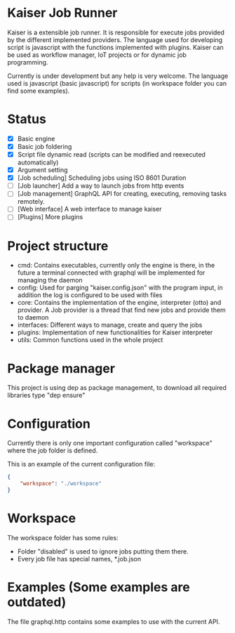 # Kaiser Job Runner

Kaiser is a extensible job runner. It is responsible for execute jobs provided by the different implemented providers. The language used for developing script is javascript with the functions implemented with plugins. Kaiser can be used as workflow manager, IoT projects or for dynamic job programming.

Currently is under development but any help is very welcome. The language used is javascript (basic javascript) for scripts (in workspace folder you can find some examples).


# Status

- [x] Basic engine
- [x] Basic job foldering 
- [x] Script file dynamic read (scripts can be modified and reexecuted automatically)
- [x] Argument setting
- [x] [Job scheduling] Scheduling jobs using ISO 8601 Duration
- [ ] [Job launcher] Add a way to launch jobs from http events
- [ ] [Job management] GraphQL API for creating, executing, removing tasks remotely.
- [ ] [Web interface] A web interface to manage kaiser 
- [ ] [Plugins] More plugins

# Project structure

- cmd: Contains executables, currently only the engine is there, in the future a terminal connected with graphql will be implemented for managing the daemon
- config: Used for parging "kaiser.config.json" with the program input, in addition the log is configured to be used with files
- core: Contains the implementation of the engine, interpreter (otto) and provider. A Job provider is a thread that find new jobs and provide them to daemon
- interfaces: Different ways to manage, create and query the jobs
- plugins: Implementation of new functionalities for Kaiser interpreter
- utils: Common functions used in the whole project

# Package manager

This project is using dep as package management, to download all required libraries type "dep ensure"

# Configuration

Currently there is only one important configuration called "workspace" where the job folder is defined. 

This is an example of the current configuration file:

```json
{
    "workspace": "./workspace"
}
```

# Workspace

The workspace folder has some rules:

- Folder "disabled" is used to ignore jobs putting them there.
- Every job file has special names, *.job.json


# Examples (Some examples are outdated)

The file graphql.http contains some examples to use with the current API.